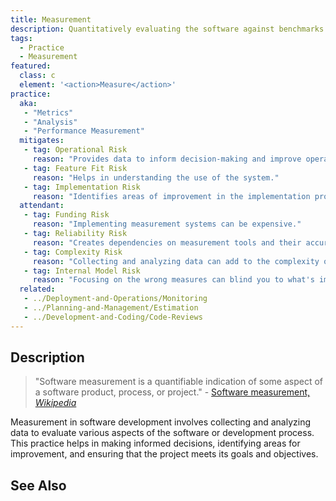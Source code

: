 ```yaml
---
title: Measurement
description: Quantitatively evaluating the software against benchmarks along some defined dimension.
tags: 
  - Practice 
  - Measurement
featured: 
  class: c
  element: '<action>Measure</action>'
practice:
  aka: 
   - "Metrics"
   - "Analysis"
   - "Performance Measurement"
  mitigates:
   - tag: Operational Risk
     reason: "Provides data to inform decision-making and improve operational efficiency."
   - tag: Feature Fit Risk
     reason: "Helps in understanding the use of the system."
   - tag: Implementation Risk
     reason: "Identifies areas of improvement in the implementation process."
  attendant:
   - tag: Funding Risk
     reason: "Implementing measurement systems can be expensive."
   - tag: Reliability Risk
     reason: "Creates dependencies on measurement tools and their accuracy."
   - tag: Complexity Risk
     reason: "Collecting and analyzing data can add to the complexity of the project."
   - tag: Internal Model Risk
     reason: "Focusing on the wrong measures can blind you to what's important."
  related:
   - ../Deployment-and-Operations/Monitoring
   - ../Planning-and-Management/Estimation
   - ../Development-and-Coding/Code-Reviews
---
```


<PracticeIntro details={frontMatter} /> 

## Description

> "Software measurement is a quantifiable indication of some aspect of a software product, process, or project." - [Software measurement, _Wikipedia_](https://en.wikipedia.org/wiki/Software_measurement)

Measurement in software development involves collecting and analyzing data to evaluate various aspects of the software or development process. This practice helps in making informed decisions, identifying areas for improvement, and ensuring that the project meets its goals and objectives.

## See Also

<TagList tag="Measurement" />
